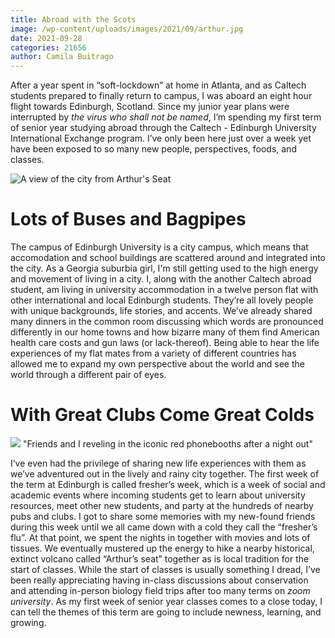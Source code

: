 ```yaml
---
title: Abroad with the Scots
image: /wp-content/uploads/images/2021/09/arthur.jpg
date: 2021-09-28
categories: 21656
author: Camila Buitrago
---
```

After a year spent in “soft-lockdown” at home in Atlanta, and as Caltech students prepared to finally return to campus, I was aboard an eight hour flight towards Edinburgh, Scotland. Since my junior year plans were interrupted by _the virus who shall not be named_, I’m spending my first term of senior year studying abroad through the Caltech - Edinburgh University International Exchange program. I’ve only been here just over a week yet have been exposed to so many new people, perspectives, foods, and classes.

![A view of the city from Arthur's Seat](/images/2021/09/city.jpg)

# Lots of Buses and Bagpipes

The campus of Edinburgh University is a city campus, which means that accomodation and school buildings are scattered around and integrated into the city. As a Georgia suburbia girl, I'm still getting used to the high energy and movement of living in a city. I, along with the another Caltech abroad student, am living in university accommodation in a twelve person flat with other international and local Edinburgh students. They’re all lovely people with unique backgrounds, life stories, and accents. We’ve already shared many dinners in the common room discussing which words are pronounced differently in our home towns and how bizarre many of them find American health care costs and gun laws (or lack-thereof). Being able to hear the life experiences of my flat mates from a variety of different countries has allowed me to expand my own perspective about the world and see the world through a different pair of eyes.

# With Great Clubs Come Great Colds

![](/images/2021/09/EC06E.jpeg) "Friends and I reveling in the iconic red phonebooths after a night out"

I’ve even had the privilege of sharing new life experiences with them as we’ve adventured out in the lively and rainy city together. The first week of the term at Edinburgh is called fresher’s week, which is a week of social and academic events where incoming students get to learn about university resources, meet other new students, and party at the hundreds of nearby pubs and clubs. I got to share some memories with my new-found friends during this week until we all came down with a cold they call the “fresher’s flu”. At that point, we spent the nights in together with movies and lots of tissues. We eventually mustered up the energy to hike a nearby historical, extinct volcano called “Arthur’s seat” together as is local tradition for the start of classes. While the start of classes is usually something I dread, I’ve been really appreciating having in-class discussions about conservation and attending in-person biology field trips after too many terms on _zoom university_. As my first week of senior year classes comes to a close today, I can tell the themes of this term are going to include newness, learning, and growing.
